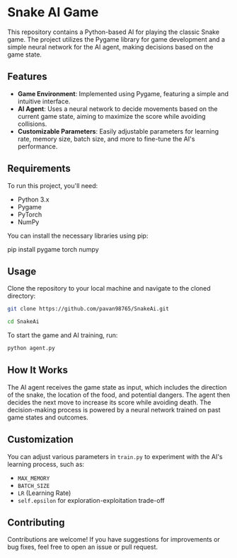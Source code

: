 # Snake AI Game

This repository contains a Python-based AI for playing the classic Snake game. The project utilizes the Pygame library for game development and a simple neural network for the AI agent, making decisions based on the game state.

## Features

- **Game Environment**: Implemented using Pygame, featuring a simple and intuitive interface.
- **AI Agent**: Uses a neural network to decide movements based on the current game state, aiming to maximize the score while avoiding collisions.
- **Customizable Parameters**: Easily adjustable parameters for learning rate, memory size, batch size, and more to fine-tune the AI's performance.

## Requirements

To run this project, you'll need:

- Python 3.x
- Pygame
- PyTorch
- NumPy

You can install the necessary libraries using pip:

pip install pygame torch numpy

## Usage

Clone the repository to your local machine and navigate to the cloned directory:

```bash
git clone https://github.com/pavan98765/SnakeAi.git
```

```bash
cd SnakeAi
```

To start the game and AI training, run:

```bash
python agent.py
```

## How It Works

The AI agent receives the game state as input, which includes the direction of the snake, the location of the food, and potential dangers. The agent then decides the next move to increase its score while avoiding death. The decision-making process is powered by a neural network trained on past game states and outcomes.

## Customization

You can adjust various parameters in `train.py` to experiment with the AI's learning process, such as:

- `MAX_MEMORY`
- `BATCH_SIZE`
- `LR` (Learning Rate)
- `self.epsilon` for exploration-exploitation trade-off

## Contributing

Contributions are welcome! If you have suggestions for improvements or bug fixes, feel free to open an issue or pull request.

```

```
